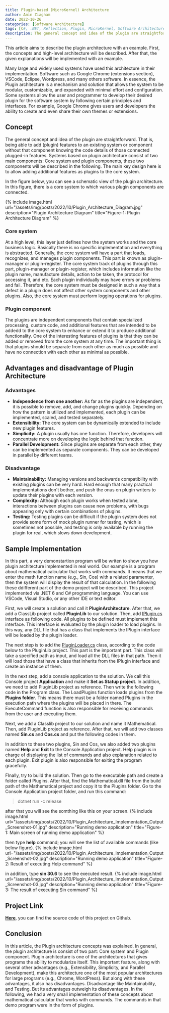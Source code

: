 ```yaml
---
title: Plugin-based (MicroKernel) Architecture
author: Amin Ziagham
date: 2022-10-26
categories: [Software Architecture]
tags: [C#, .NET, Reflection, Plugin, MicroKernel, Software Architecture]
description: The general concept and idea of the plugin are straightforward. That is, being able to add (plugin) features to an existing system or component without...
---
```


This article aims to describe the plugin architecture with an example. First, the concepts and high-level architecture will be described. After that, the given explanations will be implemented with an example.

Many large and widely used systems have used this architecture in their implementation. Software such as Google Chrome (extensions section), VSCode, Eclipse, Wordpress, and many others software. In essence, the Plugin architecture is a mechanism and solution that allows the system to be modular, customizable, and expanded with minimal effort and configuration. Some systems allow the user and programmer to develop their desired plugin for the software system by following certain principles and interfaces. For example, Google Chrome gives users and developers the ability to create and even share their own themes or extensions.

## Concept
The general concept and idea of the plugin are straightforward. That is, being able to add (plugin) features to an existing system or component without that component knowing the code details of those connected plugged-in features. Systems based on plugin architecture consist of two main components: Core system and plugin components, these two components will be described in the following. The main key design here is to allow adding additional features as plugins to the core system.

In the figure below, you can see a schematic view of the plugin architecture. In this figure, there is a core system to which various plugin components are connected.

{% include image.html url="/assets/img/posts/2022/10/Plugin_Architecture_Diagram.jpg" description="Plugin Architecture Diagram" title="Figure-1: Plugin Architecture Diagram" %}

### Core system
At a high level, this layer just defines how the system works and the core business logic. Basically there is no specific implementation and everything is abstracted. Generally, the core system will have a part that loads, recognizes, and manages plugin components. This part is known as plugin-manager or plugin-register. The core system track of plugins through this part, plugin-manager or plugin-register, which includes information like the plugin name, manufacture details, action to be taken, the protocol for accessing it, and etc. Each plugin individually may have errors or problems and fail. Therefore, the core system must be designed in such a way that a defect in a plugin does not affect other system components and other plugins. Also, the core system must perform logging operations for plugins.

### Plugin component
The plugins are independent components that contain specialized processing, custom code, and additional features that are intended to be addedd to the core system to enhance or extend it to produce additional functionality. One of the interesting features of plugins is that they can be added or removed from the core system at any time. The important thing is that plugins should be separate from each other as much as possible and have no connection with each other as minimal as possible.

## Advantages and disadvantage of Plugin Architecture
### Advantages
- **Independence from one another:** As far as the plugins are independent, it is possible to remove, add, and change plugins quickly. Depending on how the pattern is utilized and implemented, each plugin can be implemented, scaled, and tested separately.
- **Extensibility:** The core system can be dynamically extended to include new plugin features.
- **Simplicity:** A plugin usually has one function. Therefore, developers will concentrate more on developing the logic behind that function.
- **Parallel Development:** Since plugins are separate from each other, they can be implemented as separate components. They can be developed in parallel by different teams.

### Disadvantage
- **Maintainability:** Managing versions and backwards compatibility with existing plugins can be very hard. Hard enough that many practical implementations don't bother, and push the onus on plugin writers to update their plugins with each version.
- **Complexity:** Although each plugin works when tested alone, interactions between plugins can cause new problems, with bugs appearing only with certain combinations of plugins.
- **Testing:** Testing plugins can be difficult if the plugin system does not provide some form of mock plugin runner for testing, which is sometimes not possible, and testing is only available by running the plugin for real, which slows down development.

## Sample Implementation
In this part, a very demonstartion program will be writen to show you how plugin architecture implemented in real world. Our example is a program about mathematical calculator that works with commands. It means that we enter the math function name (e.g., Sin, Cos) with a related paramenter, then the system will display the result of that calculation. In the following these ddifferent part of the demo project will be described. This project implemented via .NET 6 and C# programming language. You can use VSCode, Visual Studio, or any other IDE or text editor.

First, we will create a solution and call it **PluginArchitecture**. After that, we add a ClassLib project called **PluginLib** to our solution. Then, add <u>IPlugin.cs</u> interface as following code. All plugins to be defined must implement this interface. This interface is evaluated by the plugin loader to load plugins. In this way, any DLL file that has a class that implements the IPlugin interface will be loaded by the plugin loader.
<script src="https://gist.github.com/ziagham/389a73ad4865951b782c676a488c351a.js"></script>

The next step is to add the <u>PluginLoader.cs</u> class, according to the code below to the PluginLib project. This part is the important part. This class will take a specified path as input, and load all the DLL files in that path. Then it will load those that have a class that inherits from the IPlugin interface and create an instance of them.
<script src="https://gist.github.com/ziagham/7ffb6e65e14947aa66f2ea6006dac988.js"></script>

In the next step, add a console application to the solution. We call this Console project **Application** and make it **Set as Statup project**. In addition, we need to add PluginLib project as reference. Then write the following code in the Program class. The LoadPlugins function loads plugins from the **Plugins folder**. This means there must be a folder named Plugins in the execution path where the plugins will be placed in there. The ExecuteCommand function is also responsible for receiving commands from the user and executing them.
<script src="https://gist.github.com/ziagham/197c1982772540e8e800fdb03fbf0b3d.js"></script>

Next, we add a Classlib project to our solution and name it Mathematical. Then, add PluginLib project as reference. After that, we will add two classes named **Sin.cs** and **Cos.cs** and put the following codes in them.

<script src="https://gist.github.com/ziagham/d049f05df0032f2089025a88473b631b.js"></script>

<script src="https://gist.github.com/ziagham/cdc71e663ef11e4bf30f025db1d2a075.js"></script>

In addition to these two plugins, Sin and Cos, we also added two plugins named **Help** and **Exit** to the Console Application project. Help plugin is in charge of displaying the list of commands and also explanation related to each plugin. Exit plugin is also responsible for exiting the program gracefully.

FInally, try to build the solution. Then go to the executable path and create a folder called Plugins. After that, find the Mathematical.dll file from the build path of the Mathematical project and copy it to the Plugins folder. Go to the Console Application project folder, and run this command:

> dotnet run -c release

after that you will see the somthing like this on your screen.
{% include image.html url="/assets/img/posts/2022/10/Plugin_Architecture_Implementation_Output_Screenshot-01.jpg" description="Running demo application" title="Figure-1: Main screen of running demo application" %}

then type **help** command; you will see the list of available commands (like below figure).
{% include image.html url="/assets/img/posts/2022/10/Plugin_Architecture_Implementation_Output_Screenshot-02.jpg" description="Running demo application" title="Figure-2: Result of executing Help command" %}

in addition, type **sin 30.6** to see the executed result.
{% include image.html url="/assets/img/posts/2022/10/Plugin_Architecture_Implementation_Output_Screenshot-03.jpg" description="Running demo application" title="Figure-3: The result of executing Sin command" %}

## Project Link
<a target="_blank" href="https://github.com/NextCodeBlock/PluginArchitecture-Demo">**Here**</a>, you can find the source code of this project on Github.

## Conclusion
In this article, the Plugin architecture concepts was explained. In general, the plugin architecture is consist of two part: Core system and Plugin component. Plugin architecture is one of the architectures that gives programs the ability to modularize itself. This important feature, along with several other advantages (e.g., Extensibility, Simplicity, and Parallel Development), make this architecture one of the most popular architectures for large programs (e.g., Chrome, WordPress). But along with these advantages, it also has disadvantages. Disadvantage like Maintainability, and Testing. But its advantages outweigh its disadvantages. In the following, we had a very small implementation of these concepts about mathematical calculator that works with commands. The commands in that demo program were in the form of plugins.